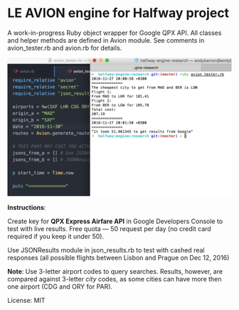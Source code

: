 # LE AVION engine for Halfway project

A work-in-progress Ruby object wrapper for Google QPX API. All classes and helper methods are defined in Avion module. See comments in avion_tester.rb and avion.rb for details.

![alt tag](test.png)

**Instructions**:

Create key for **QPX Express Airfare API** in Google Developers Console to test with live results. Free quota — 50 request per day (no credit card required if you keep it under 50).

Use JSONResults module in json_results.rb to test with cashed real responses (all possible flights between Lisbon and Prague on Dec 12, 2016)

**Note**: Use 3-letter airport codes to query searches. Results, however, are compared against 3-letter *city* codes, as some cities can have more then one airport (CDG and ORY for PAR).  

License: MIT
